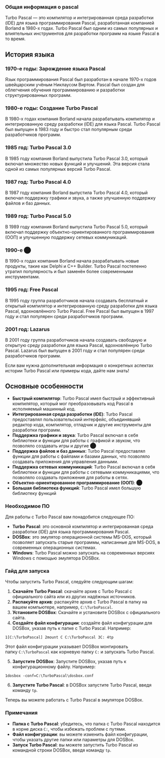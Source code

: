 ### Общая информация о pascal

Turbo Pascal — это компилятор и интегрированная среда разработки (IDE) для языка программирования Pascal, разработанная компанией Borland в 1980-х годах. Turbo Pascal был одним из самых популярных и влиятельных инструментов для разработки программ на языке Pascal в то время.

## История языка

### 1970-е годы: Зарождение языка Pascal

Язык программирования Pascal был разработан в начале 1970-х годов швейцарским учёным Никлаусом Виртом. Pascal был создан для облегчения обучения программированию и разработки структурированных программ.

### 1980-е годы: Создание Turbo Pascal

В 1980-х годах компания Borland начала разрабатывать компилятор и интегрированную среду разработки (IDE) для языка Pascal. Turbo Pascal был выпущен в 1983 году и быстро стал популярным среди разработчиков программ.

### 1985 год: Turbo Pascal 3.0

В 1985 году компания Borland выпустила Turbo Pascal 3.0, который включал множество новых функций и улучшений. Эта версия стала одной из самых популярных версий Turbo Pascal.

### 1987 год: Turbo Pascal 4.0

В 1987 году компания Borland выпустила Turbo Pascal 4.0, который включал поддержку графики и звука, а также улучшенную поддержку файлов и баз данных.

### 1989 год: Turbo Pascal 5.0

В 1989 году компания Borland выпустила Turbo Pascal 5.0, который включал поддержку объектно-ориентированного программирования (ООП) и улучшенную поддержку сетевых коммуникаций.

### 1990-е ⬤

В 1990-х годах компания Borland начала разрабатывать новые продукты, такие как Delphi и C++ Builder. Turbo Pascal постепенно утратил популярность и был заменён более современными инструментами.

### 1995 год: Free Pascal

В 1995 году группа разработчиков начала создавать бесплатный и открытый компилятор и интегрированную среду разработки для языка Pascal, вдохновлённого Turbo Pascal. Free Pascal был выпущен в 1997 году и стал популярен среди разработчиков программ.

### 2001 год: Lazarus

В 2001 году группа разработчиков начала создавать свободную и открытую среду разработки для языка Pascal, вдохновлённую Turbo Pascal. Lazarus был выпущен в 2001 году и стал популярен среди разработчиков программ.

Если вам нужна дополнительная информация о конкретных аспектах истории Turbo Pascal или примеры кода, дайте нам знать!


## Основные особенности

- **Быстрый компилятор**: Turbo Pascal имел быстрый и эффективный компилятор, который мог преобразовывать код Pascal в исполняемый машинный код.
- **Интегрированная среда разработки (IDE)**: Turbo Pascal предоставлял пользовательский интерфейс, объединявший редактор кода, компилятор, отладчик и другие инструменты для разработки программ.
- **Поддержка графики и звука**: Turbo Pascal включал в себя библиотеки и функции для работы с графикой и звуком, что позволяло создавать игры и другие ⬤
- **Поддержка файлов и баз данных**: Turbo Pascal предоставлял функции для работы с файлами и базами данных, что позволяло создавать приложения для управления данными.
- **Поддержка сетевых коммуникаций**: Turbo Pascal включал в себя библиотеки и функции для работы с сетевыми коммуникациями, что позволяло создавать приложения для работы в сетях.
- **Объектно-ориентированное программирование (ООП)**: ⬤
- **Большая библиотека функций**: Turbo Pascal имел большую библиотеку функций

### Необходимое ПО

Для работы с Turbo Pascal вам понадобится следующее ПО:

- **Turbo Pascal**: это основной компилятор и интегрированная среда разработки (IDE) для языка программирования Pascal.
- **DOSBox**: это эмулятор операционной системы MS-DOS, который позволяет запускать старые программы, написанные для MS-DOS, в современных операционных системах.
- **Windows**: Turbo Pascal можно запускать на современных версиях Windows с помощью эмулятора DOSBox.

### Гайд для запуска

Чтобы запустить Turbo Pascal, следуйте следующим шагам:

1. **Скачайте Turbo Pascal**: скачайте архив с Turbo Pascal с официального сайта или из других надёжных источников.
2. **Распакуйте архив**: распакуйте архив с Turbo Pascal в папку на вашем компьютере, например, `C:\TurboPascal`.
3. **Установите DOSBox**: Скачайте и установите DOSBox с официального сайта.
4. **Создайте файл конфигурации**: создайте файл конфигурации для DOSBox, указав путь к папке с Turbo Pascal. Например:

`1[C:\TurboPascal] 2mount C C:\TurboPascal 3C: 4tp`

Этот файл конфигурации указывает DOSBox монтировать папку `C:\TurboPascal` как корневую папку `C:` и запускать Turbo Pascal.

5. **Запустите DOSBox**: Запустите DOSBox, указав путь к конфигурационному файлу. Например:



`1dosbox -conf=C:\TurboPascal\dosbox.conf`

6. **Запустите Turbo Pascal**: в DOSBox запустите Turbo Pascal, введя команду `tp`.

Теперь вы можете работать с Turbo Pascal в эмуляторе DOSBox.

### Примечания

- **Папка с Turbo Pascal**: убедитесь, что папка с Turbo Pascal находится в корне диска `C:`, чтобы избежать проблем с путями.
- **Файл конфигурации**: вы можете изменить файл конфигурации, чтобы указать другие папки или параметры для DOSBox.
- **Запуск Turbo Pascal**: вы можете запустить Turbo Pascal из командной строки DOSBox, введя команду `tp`.